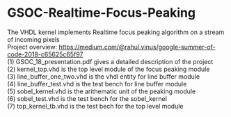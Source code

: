 # GSOC-Realtime-Focus-Peaking
The VHDL kernel implements Realtime focus peaking algorithm on a stream of incoming pixels <br/>
Project overview: https://medium.com/@rahul.vinus/google-summer-of-code-2018-c65625c65f97  <br/>
(1) GSOC_18_presentation.pdf gives a detailed description of the project <br/>
(2) kernel_top.vhd is the top level module of the focus peaking module<br/>
(3) line_buffer_one_two.vhd is the vhdl entity for line buffer module<br/>
(4) line_buffer_test.vhd is the test bench for line buffer module<br/>
(5) sobel_kernel.vhd is the arithematic unit of the peaking module<br/>
(6) sobel_test.vhd is the test bench for the sobel_kernel<br/>
(7) top_kernel_tb.vhd is the test bech for the top level module<br/>
